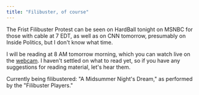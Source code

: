 ```yaml
---
title: "Filibuster, of course"
---
```

The Frist Filibuster Protest can be seen on HardBall tonight on MSNBC for
those with cable at 7 EDT, as well as on CNN tomorrow, presumably on Inside
Politics, but I don't know what time.

  
I will be reading at 8 AM tomorrow morning, which you can watch live on the
[webcam](http://www.filibusterfrist.com). I haven't settled on what to read
yet, so if you have any suggestions for reading material, let's hear them.

  
Currently being filibustered: "A Midsummer Night's Dream," as performed by the
"Filibuster Players."

